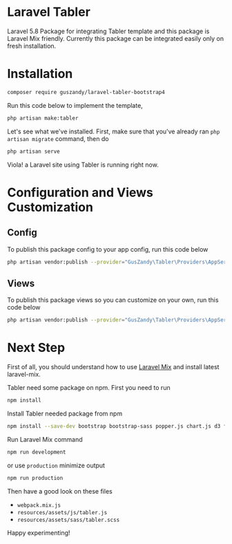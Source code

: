 # Laravel Tabler
Laravel 5.8 Package for integrating Tabler template and this package is Laravel Mix friendly. Currently this package can be integrated easily only on fresh installation.

# Installation
```bash
composer require guszandy/laravel-tabler-bootstrap4
```
Run this code below to implement the template,
```bash
php artisan make:tabler
```
Let's see what we've installed. First, make sure that you've already ran ```php artisan migrate``` command, then do
```bash
php artisan serve
```
Viola! a Laravel site using Tabler is running right now.

# Configuration and Views Customization
## Config
To publish this package config to your app config, run this code below
```bash
php artisan vendor:publish --provider="GusZandy\Tabler\Providers\AppServiceProvider" --tag="config"
```
## Views
To publish this package views so you can customize on your own, run this code below
```bash
php artisan vendor:publish --provider="GusZandy\Tabler\Providers\AppServiceProvider" --tag="views"
```

# Next Step
First of all, you should understand how to use [Laravel Mix](https://laravel.com/docs/mix) and install latest laravel-mix.

Tabler need some package on npm. First you need to run
```bash
npm install
```

Install Tabler needed package from npm
```bash
npm install --save-dev bootstrap bootstrap-sass popper.js chart.js d3 font-awesome jquery-circle-progress jvectormap moment requirejs select2 select2-bootstrap-theme selectize sparkline tabler-ui tablesorter bootstrap-datepicker eonasdan-bootstrap-datetimepicker
```

Run Laravel Mix command
```bash
npm run development
```
or use ```production``` minimize output
```bash
npm run production
```

Then have a good look on these files
- ```webpack.mix.js```
- ```resources/assets/js/tabler.js```
- ```resources/assets/sass/tabler.scss```

Happy experimenting!
